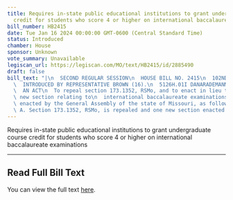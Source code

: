 ```yaml
---
title: Requires in-state public educational institutions to grant undergraduate course
  credit for students who score 4 or higher on international baccalaureate examinations
bill_number: HB2415
date: Tue Jan 16 2024 00:00:00 GMT-0600 (Central Standard Time)
status: Introduced
chamber: House
sponsor: Unknown
vote_summary: Unavailable
legiscan_url: https://legiscan.com/MO/text/HB2415/id/2885490
draft: false
bill_text: "|\n  SECOND REGULAR SESSION\n  HOUSE BILL NO. 2415\n  102ND GENERAL ASSEMBLY\n\
  \  INTRODUCED BY REPRESENTATIVE BROWN (16).\n  5126H.01I DANARADEMANMILLER,ChiefClerk\n\
  \  AN ACT\n  To repeal section 173.1352, RSMo, and to enact in lieu thereof one\
  \ new section relating to\n  international baccalaureate examinations.\n  Be it\
  \ enacted by the General Assembly of the state of Missouri, as follows:\n  Section\
  \ A. Section 173.1352, RSMo, is repealed and one new section enacted in lieu"
---
```

Requires in-state public educational institutions to grant undergraduate course credit for students who score 4 or higher on international baccalaureate examinations

---

## Read Full Bill Text

You can view the full text [here](https://legiscan.com/MO/text/HB2415/id/2885490).
